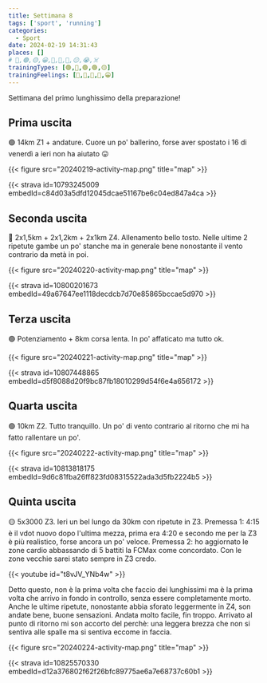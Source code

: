 ```yaml
---
title: Settimana 8
tags: ['sport', 'running']
categories:
  - Sport
date: 2024-02-19 14:31:43
places: []
# 🔴,🟢,🟡,😀,🙁,🫤,🙂,😐,😭,☠️
trainingTypes: [🟢,🔴,🟢,🟢,🟡]
trainingFeelings: [🙂,🙂,🙂,🙂,😀]
---
```

Settimana del primo lunghissimo della preparazione!
<!--more--> 


## Prima uscita

🟢 14km Z1 + andature.
Cuore un po' ballerino, forse aver spostato i 16 di venerdì a ieri non ha aiutato 😛

{{< figure src="20240219-activity-map.png" title="map" >}}

{{< strava id=10793245009 embedId=c84d03a5dfd12045dcae51167be6c04ed847a4ca >}}

## Seconda uscita

🔴 2x1,5km + 2x1,2km + 2x1km Z4. Allenamento bello tosto. Nelle ultime 2 ripetute gambe un po' stanche ma in generale bene nonostante il vento contrario da metà in poi.

{{< figure src="20240220-activity-map.png" title="map" >}}

{{< strava id=10800201673 embedId=49a67647ee1118decdcb7d70e85865bccae5d970 >}}

## Terza uscita

🟢 Potenziamento + 8km corsa lenta. In po' affaticato ma tutto ok.

{{< figure src="20240221-activity-map.png" title="map" >}}

{{< strava id=10807448865 embedId=d5f8088d20f9bc87fb18010299d54f6e4a656172 >}}

## Quarta uscita

🟢 10km Z2.
Tutto tranquillo. Un po' di vento contrario al ritorno che mi ha fatto rallentare un po'.

{{< figure src="20240222-activity-map.png" title="map" >}}

{{< strava id=10813818175 embedId=9d6c81fba26ff823fd08315522ada3d5fb2224b5 >}}

## Quinta uscita

🟡 5x3000 Z3.
Ieri un bel lungo da 30km con ripetute in Z3.
Premessa 1: 4:15 è il vdot nuovo dopo l'ultima mezza, prima era 4:20 e secondo me per la Z3 è più realistico, forse ancora un po' veloce.
Premessa 2: ho aggiornato le zone cardio abbassando di 5 battiti la FCMax come concordato. Con le zone vecchie sarei stato sempre in Z3 credo.

{{< youtube id="t8vJV_YNb4w" >}}

Detto questo, non è la prima volta che faccio dei lunghissimi ma è la prima volta che arrivo in fondo in controllo, senza essere completamente morto. Anche le ultime ripetute, nonostante abbia sforato leggermente in Z4, son andate bene, buone sensazioni.
Andata molto facile, fin troppo. Arrivato al punto di ritorno mi son accorto del perchè: una leggera brezza che non si sentiva alle spalle ma si sentiva eccome in faccia.

{{< figure src="20240224-activity-map.png" title="map" >}}

{{< strava id=10825570330 embedId=d12a376802f62f26bfc89775ae6a7e68737c60b1 >}}
